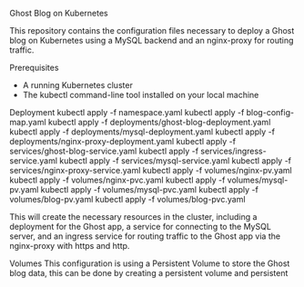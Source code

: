Ghost Blog on Kubernetes

This repository contains the configuration files necessary to deploy a Ghost blog on Kubernetes using a MySQL backend and an nginx-proxy for routing traffic.

Prerequisites
- A running Kubernetes cluster
- The kubectl command-line tool installed on your local machine

Deployment
kubectl apply -f namespace.yaml
kubectl apply -f blog-config-map.yaml
kubectl apply -f deployments/ghost-blog-deployment.yaml
kubectl apply -f deployments/mysql-deployment.yaml
kubectl apply -f deployments/nginx-proxy-deployment.yaml
kubectl apply -f services/ghost-blog-service.yaml
kubectl apply -f services/ingress-service.yaml
kubectl apply -f services/mysql-service.yaml
kubectl apply -f services/nginx-proxy-service.yaml
kubectl apply -f volumes/nginx-pv.yaml
kubectl apply -f volumes/nginx-pvc.yaml
kubectl apply -f volumes/mysql-pv.yaml
kubectl apply -f volumes/mysql-pvc.yaml
kubectl apply -f volumes/blog-pv.yaml
kubectl apply -f volumes/blog-pvc.yaml

This will create the necessary resources in the cluster, including a deployment for the Ghost app, a service for connecting to the MySQL server, and an ingress service for routing traffic to the Ghost app via the nginx-proxy with https and http.

Volumes
This configuration is using a Persistent Volume to store the Ghost blog data, this can be done by creating a persistent volume and persistent
